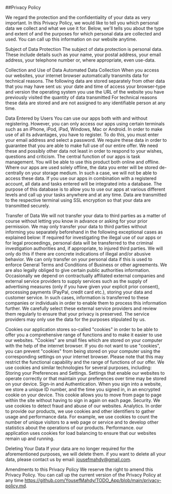 ##Privacy Policy

We regard the protection and the confidentiality of your data as very important. In this Privacy Policy, we would like to tell you which personal data we collect and what we use it for.
Below, we'll tells you about the type and extent of and the purposes for which personal data are collected and used. You can call up this information on our website anytime.

Subject of Data Protection
The subject of data protection is personal data. These include details such as your name, your postal address, your email address, your telephone number or, where appropriate, even use-data.

Collection and Use of Data
Automated Data Collection
When you access our websites, your internet browser automatically transmits data for technical reasons. The following data are stored separately from other data that you may have sent us:
your date and time of access
your browser-type and version
the operating system you use
the URL of the website you have previously visited
the quantity of data transmitted
For technical reasons these data are stored and are not assigned to any identifiable person at any time.

Data Entered by Users
You can use our apps both with and without registering. However, you can only access our apps using certain terminals such as an iPhone, iPod, iPad, Windows, Mac or Android. In order to make use of all its advantages, you have to register. To do this, you must enter your email address and select a password. We require these data in order to guarantee that you are able to make full use of our entire offer. We need these and possibly other data not least in order to respond to your wishes, questions and criticism.
The central function of our apps is task management. You will be able to use this product both online and offline.
Where our apps are used solely offline, the data you enter will be stored de-centrally on your storage medium. In such a case, we will not be able to access these data.
If you use our apps in combination with a registered account, all data and tasks entered will be integrated into a database. The purpose of this database is to allow you to use our apps at various different levels and call up your tasks anywhere and at any time. Data are transmitted to the respective terminal using SSL encryption so that your data are transmitted securely.

Transfer of Data
We will not transfer your data to third parties as a matter of course without letting you know in advance or asking for your prior permission. We may only transfer your data to third parties without informing you separately beforehand in the following exceptional cases as explained below:
If required for investigating the illegal use of our apps or for legal proceedings, personal data will be transferred to the criminal investigation authorities and, if appropriate, to injured third parties. We will only do this if there are concrete indications of illegal and/or abusive behavior. We can only transfer on your personal data if this is used to enforce General Terms and Conditions of Business or other agreements. We are also legally obliged to give certain public authorities information.
Occasionally we depend on contractually affiliated external companies and external service providers to supply services such as the supply of advertising measures (only if you have given your explicit prior consent), processing payments (PayPal, credit card etc.), storing your data and customer service. In such cases, information is transferred to these companies or individuals in order to enable them to process this information further. We carefully select these external service providers and review them regularly to ensure that your privacy is preserved. The service providers may only use the data for the purposes stipulated by us.

Cookies
our application stores so-called "cookies" in order to be able to offer you a comprehensive range of functions and to make it easier to use our websites. "Cookies" are small files which are stored on your computer with the help of the internet browser. If you do not want to use "cookies", you can prevent "cookies" from being stored on your computer using the corresponding settings on your internet browser. Please note that this may restrict the functional capability and the range of functions of our offer.
We use cookies and similar technologies for several purposes, including:
Storing your Preferences and Settings. Settings that enable our websites to operate correctly or that maintain your preferences over time may be stored on your device.
Sign-in and Authentication. When you sign into a website, we store a unique ID number, and the time you signed in, in an encrypted cookie on your device. This cookie allows you to move from page to page within the site without having to sign in again on each page.
Security. We use cookies to detect fraud and abuse of our websites.
Analytics. In order to provide our products, we use cookies and other identifiers to gather usage and performance data. For example, we use cookies to count the number of unique visitors to a web page or service and to develop other statistics about the operations of our products.
Performance. our application uses cookies for load balancing to ensure that our websites remain up and running.

Deleting Your Data
If your data are no longer required for the aforementioned purposes, we will delete them. if you want to delete all your data, please contact us by email: jousefmahdy@gmail.com.

Amendments to this Privacy Policy
We reserve the right to amend this Privacy Policy. You can call up the current version of the Privacy Policy at any time https://github.com/YousefMahdy/TODO_App/blob/main/privacy-policy.md.
